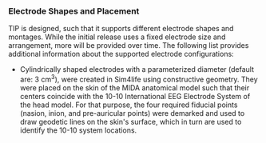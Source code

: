 ### Electrode Shapes and Placement

TIP is designed, such that it supports different electrode shapes and montages. While the initial release uses a fixed electrode size and arrangement, more will be provided over time. The following list provides additional information about the supported electrode configurations:

* Cylindrically shaped electrodes with a parameterized diameter (default are: 3 cm<sup>3</sup>), were created in Sim4life using constructive geometry. They were placed on the skin of the MIDA anatomical model such that their centers coincide with the 10-10 International EEG Electrode System of the head model. For that purpose, the four required fiducial points (nasion, inion, and pre-auricular points) were demarked and used to draw geodetic lines on the skin's surface, which in turn are used to identify the 10-10 system locations.
